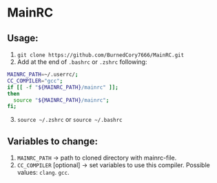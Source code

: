# MainRC
## Usage:
1. ```git clone https://github.com/BurnedCory7666/MainRC.git```
2. Add at the end of `.bashrc` or `.zshrc` following:
  ```bash
MAINRC_PATH=~/.userrc/;
CC_COMPILER="gcc";
if [[ -f "${MAINRC_PATH}/mainrc" ]];
then
	source "${MAINRC_PATH}/mainrc";
fi;
  ```
3. ```source ~/.zshrc``` or ```source ~/.bashrc```

## Variables to change:
1. `MAINRC_PATH` -> path to cloned directory with mainrc-file.
2. `CC_COMPILER` [optional] -> set variables to use this compiler. Possible values: `clang`. `gcc`.
